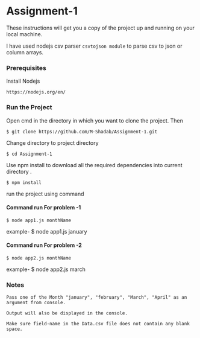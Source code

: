# Assignment-1

These instructions will get you a copy of the project up and running on your local machine.

I have used nodejs csv parser ```csvtojson module``` to parse csv to json or column arrays.

### Prerequisites

Install Nodejs
```
https://nodejs.org/en/
```
### Run the Project
Open cmd in the directory in which you want to clone the project. Then
```
$ git clone https://github.com/M-Shadab/Assignment-1.git
```
Change directory to project directory
```
$ cd Assignment-1
```
Use npm install to download all the required dependencies into current directory .
```
$ npm install
```
run the project using command
#### Command run For problem -1
```
$ node app1.js monthName
```
example- $ node app1.js january
#### Command run For problem -2
```
$ node app2.js monthName
```
example- $ node app2.js march


### Notes
```
Pass one of the Month "january", "february", "March", "April" as an argument from console.

Output will also be displayed in the console.

Make sure field-name in the Data.csv file does not contain any blank space. 
```
